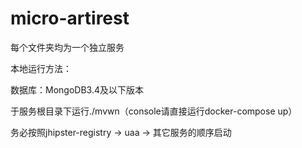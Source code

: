 # micro-artirest
每个文件夹均为一个独立服务

本地运行方法：

数据库：MongoDB3.4及以下版本

于服务根目录下运行./mvwn（console请直接运行docker-compose up）

务必按照jhipster-registry -> uaa -> 其它服务的顺序启动
